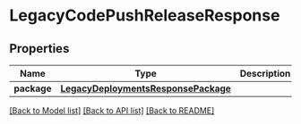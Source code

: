 # LegacyCodePushReleaseResponse

## Properties
Name | Type | Description | Notes
------------ | ------------- | ------------- | -------------
**package** | [**LegacyDeploymentsResponsePackage**](LegacyDeploymentsResponsePackage.md) |  | 

[[Back to Model list]](../README.md#documentation-for-models) [[Back to API list]](../README.md#documentation-for-api-endpoints) [[Back to README]](../README.md)


